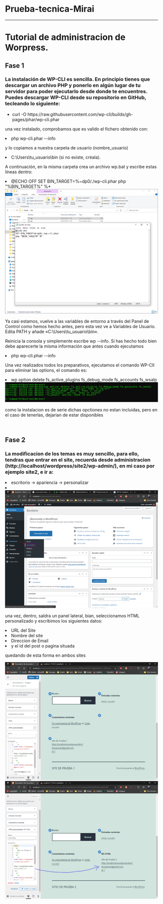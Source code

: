 # Prueba-tecnica-Mirai
-----------------------
<h1>Tutorial de administracion de Worpress.</h1>
<h2>Fase 1</h2>
<h3>La instalación de WP-CLI es sencilla. En principio tienes que descargar un archivo PHP y ponerlo en algún lugar de tu servidor para poder ejecutarlo desde donde te encuentres. Puedes descargar WP-CLI desde su repositorio en GitHub, tecleando lo siguiente:</h3>
<ul>
  <li>curl -O https://raw.githubusercontent.com/wp-cli/builds/gh-pages/phar/wp-cli.phar</li> 
 </ul>
<p> una vez instalado, comprobamos que es valido el fichero obtenido con:</p>
<li>php wp-cli.phar --info </li>
<p>y lo copiamos a nuestra carpeta de usuario (nombre_usuario)</p>
<li>C:\Users\tu_usuario\bin (si no existe, créala).</li>
<p>A continuación, en la misma carpeta crea un archivo wp.bat y escribe estas líneas dentro:</p>

<li>@ECHO OFF
SET BIN_TARGET=%~dp0/./wp-cli.phar
php "%BIN_TARGET%" %*</li>

<img src="wpcli/Captura2.PNG" alt="My cool logo"/>

<p>Ya casi estamos, vuelve a las variables de entorno a través del Panel de Control como hemos hecho antes, pero esta vez ve a Variables de Usuario. Edita PATH y añade «C:\Users\tu_usuario\bin».<p>

<p>Reinicia la consola y simplemente escribe wp --info. Si has hecho todo bien debe aparecerte la misma información que antes cuando ejecutamos </p>
<li>php wp-cli.phar --info</li>

<p> Una vez realizados todos los preparativos, ejecutamos el comando WP-ClI para eliminar las options, el comando es:<p>
  <li>wp option delete fs_active_plugins fs_debug_mode fs_accounts fs_wsalp</li>
 <img src="wpcli/Captura.PNG" alt="My cool logo"/>
  <br>
  <p> como la instalacion es de serie dichas opctiones no estan incluidas, pero en el caso de tenerlas, dejarian de estar disponibles</p>
  <br>
  <h2>Fase 2</h2>
  <h3>La modificacion de los temas es muy sencillo, para ello, tendras que entrar en el site, recuerda desde administracion (http://localhost/wordpress/site2/wp-admin/), en mi caso por ejemplo site2, e ir a:</h3>
  <li>escritorio -> apariencia -> personalizar<li>
   <img src="foter/Captura0.PNG" alt="My cool logo"/>
  <p> una vez, dentro, saldra un panel lateral, bian, seleccionamos HTML personalizado y escribimos los siguientes datos:<p>
  <li>URL del Site</li>
  <li>Nombre del site</li>
  <li>Direccion de Email</li>
  <li>y el id del post o pagina situada</li>
  <p> quedando de esta forma en ambos sites<p>
  <img src="foter/CapturaSite1.PNG" alt="My cool logo"/>
  <img src="foter/CapturaSite2.PNG" alt="My cool logo"/>
  
  
